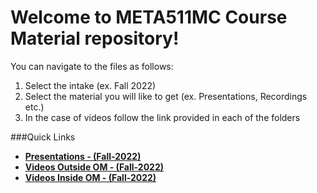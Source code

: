 # Welcome to META511MC Course Material repository!

You can navigate to the files as follows:

1. Select the intake (ex. Fall 2022)
2. Select the material you will like to get (ex. Presentations, Recordings etc.)
3. In the case of videos follow the link provided in each of the folders

###Quick Links

- **[Presentations - (Fall-2022)](/Fall-2022/Presentations/)** 
- **[Videos Outside OM - (Fall-2022)](/Fall-2022/Videos%20Outside%20of%20OM/README.md)** 
- **[Videos Inside OM - (Fall-2022)](/Fall-2022/Videos%20Inside%20OM/README.md)** 
